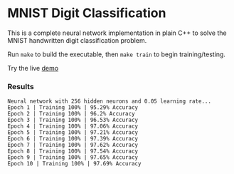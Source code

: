 # MNIST Digit Classification

This is a complete neural network implementation in plain C++ to solve the MNIST handwritten digit classification problem.

Run `make` to build the executable, then `make train` to begin training/testing.

Try the live [demo](https://strengthened-tundra-deal.glitch.me)

### Results
```
Neural network with 256 hidden neurons and 0.05 learning rate...
Epoch 1 | Training 100% | 95.29% Accuracy
Epoch 2 | Training 100% | 96.2% Accuracy
Epoch 3 | Training 100% | 96.53% Accuracy
Epoch 4 | Training 100% | 97.06% Accuracy
Epoch 5 | Training 100% | 97.21% Accuracy
Epoch 6 | Training 100% | 97.39% Accuracy
Epoch 7 | Training 100% | 97.62% Accuracy
Epoch 8 | Training 100% | 97.54% Accuracy
Epoch 9 | Training 100% | 97.65% Accuracy
Epoch 10 | Training 100% | 97.69% Accuracy
```
